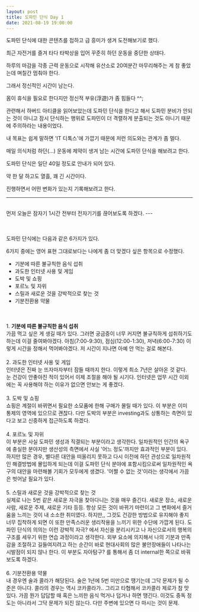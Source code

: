 ```yaml
---
layout: post
title: 도파민 단식 Day 1
date: 2021-08-19 19:00:00
---
```


도파민 단식에 대한 콘텐츠를 접하고 급 흥미가 생겨 도전해보기로 했다.

최근 자전거를 즐겨 타다 타박상을 입어 꾸준히 하던 운동을 중단한 상태다. 

하루의 마감을 각종 근력 운동으로 시작해 유산소로 20여분간 마무리해주는 게 참 좋았는데
며칠간 멈춰야 한다.

그래서 정신적인 시간이 남는다. 

몸이 휴식을 필요로 한다지만 정신적 부유(浮遊)가 좀 힘들다 ^^;

관련해서 하버드 아티클을 읽어보았는데 도파민 단식을 한다고 해서 도파민 분비가 안되는 것이 아니고 잠시 단식하는 행위로 도파민이 더 격렬하게 분출되는 것도 아니기 때문에 주의하라는 내용이었다. 

내 목표는 쉽게 말하면 'IT 디톡스'에 가깝기 때문에 저런 의도와는 관계가 좀 멀다.

매일 의식처럼 하던(...) 운동에 제약이 생겨 남는 시간에 도파민 단식을 해보려고 한다. 

도파민 단식은 일단 40일 정도로 안내가 되어 있다.

약 한 달 하고도 열흘, 꽤 긴 시간이다. 

진행하면서 어떤 변화가 있는지 기록해보려고 한다.


---
<br>
먼저 오늘은 잠자기 1시간 전부터 전자기기를 끊어보도록 하겠다. 
---
<br>


<br>
<br>

도파민 단식에는 다음과 같은 6가지가 있다.

6가지 중에는 영어 표현 그대로보다는 나에게 좀 더 맞겠다 싶은 항목으로 수정했다.


- 기분에 따른 불규칙한 음식 섭취
- 과도한 인터넷 사용 및 게임
- 도박 및 쇼핑
- 포르노 및 자위
- 스릴과 새로운 것을 강박적으로 찾는 것
- 기분전환용 약물

<br>
<br>
1. <b>기분에 따른 불규칙한 음식 섭취</b>
<br>
가끔 먹고 싶은 게 생길 때가 있다. 그러면 궁금증이 너무 커지면 불규칙하게 섭취하기도 하는데 이걸 줄여봐야겠다. 아침(7:00-9:30), 점심(12:00-1:30), 저녁(6:00-7:30) 이렇게 시간을 정해서 먹어봐야겠다. 저 시간이 지나면 아예 안 먹는 걸로 해본다.
<br>
<br>
2. 과도한 인터넷 사용 및 게임
<br>
인터넷은 진짜 눈 뜨자마자부터 잠들 때까지 한다. 이렇게 최소 7년은 살아온 것 같다. 눈 건강이 안좋아진 적이 있어서 이제 조절을 해야 될 시기다. 
인터넷은 업무 시간 이외에는 꼭 사용해야 하는 이유가 없으면 안보는 게 좋겠다. 
<br>
<br>
3. 도박 및 쇼핑
<br>
쇼핑은 계절이 바뀌면서 필요한 소모품에 한해 구매가 몰릴 때가 있다. 이 부분은 이미 통제의 영역에 있으므로 괜찮다. 다만 도박의 부분은 investing과도 상통하는 측면이 있다고 보고 신중하게 접근하도록 하겠다.
<br>
<br>
4. 포르노 및 자위
<br>
이 부분은 사실 도파민 생성과 직결되는 부분이라고 생각한다. 일차원적인 인간의 욕구에 충실한 분야지만 생산성의 측면에서 사실 '어느 정도'까지만 효과적인 부분이 있다. 하지만 많은 경우, 별다른 대안을 떠올리지 못하고 다시 이전에 하던 관성으로 일차원적인 해결방법에 몰입하게 되는데 이걸 도파민 단식 분야에 포함시킴으로써 일차원적인 욕구의 대안을 마련해볼 기회가 모두에게 생겼다. '어쩔 수 없는 것'이라는 생각에서 가끔은 벗어날 필요가 있다. 
<br>
<br>
5. 스릴과 새로운 것을 강박적으로 찾는 것
<br>
실제로 나는 5번 같은 새로운 자극을 찾아다니는 것을 매우 즐긴다. 새로운 장소, 새로운 사람, 새로운 주제, 새로운 기타 등등. 항상 모든 것이 바뀌기 마련이고 그 변화에서 즐거움을 느끼는 것이 내 소소한 취미였다. 하지만,, 그것도 건강한 방법으로 유지해야 좋지 너무 집착하게 되면 이 또한 만족스러운 생리작용을 느끼기 위한 수단에 가깝게 된다. 도파민 단식의 의의는 이런 강박적 자극? 에서 자신을 분리시키고 나 자신으로서의 행복의 구조를 세우기 위한 연습 과정이라고 생각한다. 외부 요소에 의지해서 나의 기분과 만족감을 조절하고 길들여지려고 하는 순간이 바로 현대사회의 많은 불안장애들이 나타나는 시발점이 되지 않나 한다. 이 부분도 자아탐구? 를 통해서 좀 더 internal한 쪽으로 바꿔보도록 하겠다.
<br>
<br>
6. 기분전환용 약물
<br>
내 경우엔 술과 콜라가 해당된다. 술은 1년에 5번 미만으로 땡기는데 그닥 문제가 될 수준은 아니다. 콜라의 경우는 역시 코카콜라가.. 그리고 타협해서 코카콜라 제로가 참 맛있다. 가끔 뭔가 답답할 때 혹은 느끼한 음식 먹거나 덥거나 하면 땡긴다. 이것도 중독 정도는 아니라서 그닥 문제가 되진 않는다. 다만 주변에 있으면 다 마시는 것이 문제.


